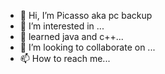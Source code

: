 - 👋 Hi, I’m Picasso aka pc backup
- 👀 I’m interested in ...
- 🌱 learned java and c++...
- 💞️ I’m looking to collaborate on ...
- 📫 How to reach me... 

<!---
Pc backup/Picasso is a ✨ special ✨ repository because its `README.md` (this file) appears on your GitHub profile.
You can click the Preview link to take a look at your changes.
--->
